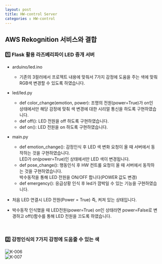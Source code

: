 ```yaml
---
layout: post
title: HW-control Server
categories : HW-control
---
```


<H2> AWS Rekognition 서비스와 결합  </H2>


<h3>1️⃣ Flask 활용 라즈베리파이 LED 중개 서버</h3>

- arduino/led.ino  
    - 기존의 3컬러에서 프로젝트 내용에 맞춰서 7가지 감정에 도움을 주는 색에 맞춰 RGB색 변경할 수 있도록 하였습니다.  
- led/led.py  
    - def color_change(emotion, power): 조명의 전원(power=True)가 on인 상태에서만 해당 감정에 맞춰 색 변경에 대한 시리얼 통신을 하도록 구현하였습니다.  
    - def off(): LED 전원을 off 하도록 구현하였습니다.  
    - def on(): LED 전원을 on 하도록 구현하였습니다. 
- main.py  
    - def emotion_change(): 감정인식 후 LED 색 변화 요청이 올 때 서버에서 동작하는 것을 구현하였습니다.      
                            LED가 on(power=True)인 상태에서만 LED 색이 변경됩니다.  
    - def pose_change(): 행동인식 후 HW 컨트롤 요청이 올 때 서버에서 동작하는 것을 구현하였습니다.  
                           박수동작을 통해 LED 전원을 ON/OFF 합니다(POWER 값도 변경)
    - def emergency(): 응급상황 인식 후 led가 깜박일 수 있는 기능을 구현하였습니다.

- 처음 LED 연결시 LED 전원(Power = True) 즉, 켜져 있는 상태입니다.  
- 박수동작 인식했을 때 LED전원(power=True) on인 상태라면 power=False로 변경하고 off()함수를 통해 LED 전원을 끄도록 하였습니다.  

<br>
<h3>2️⃣ 감정인식의 7가지 감정에 도움줄 수 있는 색</h3>

![K-006](https://user-images.githubusercontent.com/54658745/144573697-b1a83078-5ad5-49d7-a019-b0078bcbba63.png)  
![K-007](https://user-images.githubusercontent.com/54658745/144573713-fba12c97-6dad-4383-af66-2325849c6c70.png)

